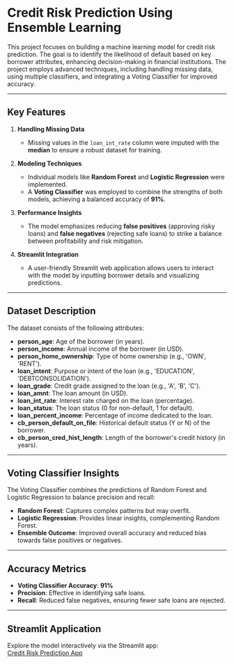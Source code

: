 # Credit Risk Prediction Using Ensemble Learning

This project focuses on building a machine learning model for credit risk prediction. The goal is to identify the likelihood of default based on key borrower attributes, enhancing decision-making in financial institutions. The project employs advanced techniques, including handling missing data, using multiple classifiers, and integrating a Voting Classifier for improved accuracy.

---

## Key Features

1. **Handling Missing Data**  
   - Missing values in the `loan_int_rate` column were imputed with the **median** to ensure a robust dataset for training.

2. **Modeling Techniques**  
   - Individual models like **Random Forest** and **Logistic Regression** were implemented.
   - A **Voting Classifier** was employed to combine the strengths of both models, achieving a balanced accuracy of **91%**.

3. **Performance Insights**  
   - The model emphasizes reducing **false positives** (approving risky loans) and **false negatives** (rejecting safe loans) to strike a balance between profitability and risk mitigation.

4. **Streamlit Integration**  
   - A user-friendly Streamlit web application allows users to interact with the model by inputting borrower details and visualizing predictions.

---

## Dataset Description

The dataset consists of the following attributes:

- **person_age**: Age of the borrower (in years).
- **person_income**: Annual income of the borrower (in USD).
- **person_home_ownership**: Type of home ownership (e.g., 'OWN', 'RENT').
- **loan_intent**: Purpose or intent of the loan (e.g., 'EDUCATION', 'DEBTCONSOLIDATION').
- **loan_grade**: Credit grade assigned to the loan (e.g., 'A', 'B', 'C').
- **loan_amnt**: The loan amount (in USD).
- **loan_int_rate**: Interest rate charged on the loan (percentage).
- **loan_status**: The loan status (0 for non-default, 1 for default).
- **loan_percent_income**: Percentage of income dedicated to the loan.
- **cb_person_default_on_file**: Historical default status (Y or N) of the borrower.
- **cb_person_cred_hist_length**: Length of the borrower's credit history (in years).

---

## Voting Classifier Insights
The Voting Classifier combines the predictions of Random Forest and Logistic Regression to balance precision and recall:
- **Random Forest**: Captures complex patterns but may overfit.
- **Logistic Regression**: Provides linear insights, complementing Random Forest.
- **Ensemble Outcome**: Improved overall accuracy and reduced bias towards false positives or negatives.

---

## Accuracy Metrics
- **Voting Classifier Accuracy**: **91%**
- **Precision**: Effective in identifying safe loans.
- **Recall**: Reduced false negatives, ensuring fewer safe loans are rejected.

---

## Streamlit Application

Explore the model interactively via the Streamlit app:  
[Credit Risk Prediction App](https://credit-risk-prediction1.streamlit.app/)

